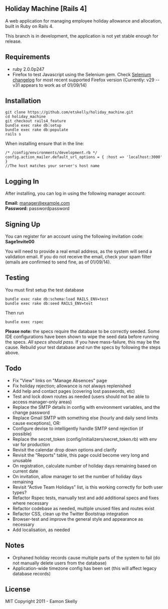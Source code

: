 Holiday Machine [Rails 4]
------------------

A web application for managing employee holiday allowance and allocation, built in Ruby on Rails 4.

This branch is in development, the application is not yet stable enough for release.


Requirements
-----------

* ruby 2.0.0p247
* Firefox to test Javascript using the Selenium gem. Check [Selenium changelog] for most recent supported Firefox version (Currently: v29  --v31 appears to work as of 01/09/14)


Installation
-------------------

```
git clone https://github.com/etskelly/holiday_machine.git
cd holiday_machine
git checkout rails4_feature
bundle exec rake db:setup
bundle exec rake db:populate
rails s
```
When installing ensure that in the line:

```
/* /config/environments/development.rb */
config.action_mailer.default_url_options = { :host => 'localhost:3000' }
//The host matches your server's host name
```


Logging In
-------------------

After installing, you can log in using the following manager account:

**Email:** manager@example.com  
**Password:** passwordpassword


Signing Up
-------------------

You can register for an account using the following invitation code:  
**Sage1nvite00**

You will need to provide a real email address, as the system will send a validation email. If you do not receive the email, check your spam filter (emails are confirmed to send fine, as of 01/09/14).


Testing
-------------------
You must first setup the test database
```
bundle exec rake db:schema:load RAILS_ENV=test
bundle exec rake db:seed RAILS_ENV=test
```
Then run
```
bundle exec rspec
```

**Please note:** the specs require the database to be correctly seeded. Some IDE configurations have been shown to wipe the seed data before running the specs. *All specs should pass.* If you have mass-failure, this may be the cause. Rebuild your test database and run the specs by following the steps above.


Todo 
-------------
* Fix "View" links on "Manage Absences" page
* Fix holiday rejection; allowance is not always replenished
* Add help and contact pages (covering lost passwords, etc)
* Test and lock down routes as needed (users should not be able to access manager-only areas)
* Replace the SMTP details in config with environment variables, and the change password
* Replace Gmail SMTP with something else (hourly and daily send limits cause exceptions), OR:
* Configure devise to intelligently handle SMTP send rejection (if possible)
* Replace the secret_token (config/initializers/secret_token.rb) with env var for production
* Revisit the calendar drop down options and clarify
* Revisit the "Reports" table, this page could become very long and unusable
* On registration, calculate number of holiday days remaining based on current date
* On invitation, allow manager to set the number of holiday days remaining
* Revisit “Active Team Holidays” list, is this working correctly for both user types?
* Refactor Rspec tests, manually test and add additional specs and fixes where necessary
* Refactor codebase as needed, multiple unused files and routes exist
* Refactor CSS, clean up the Twitter Bootstrap integration
* Browser-test and improve the general style and appearance as necessary
* Add localisation, as needed


Notes
-------------
* Orphaned holiday records cause multiple parts of the system to fail (do not manually delete users from the database)
* Application-wide timezone config has been set (this will affect legacy database records)


License
----

MIT Copyright 2011 - Eamon Skelly


[Selenium changelog]:http://selenium.googlecode.com/git/rb/CHANGES
